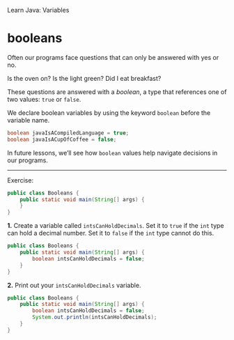 Learn Java: Variables
# booleans

Often our programs face questions that can only be answered with yes or no.

Is the oven on? Is the light green? Did I eat breakfast?

These questions are answered with a _boolean_, a type that references one of two values: `true` or `false`.

We declare boolean variables by using the keyword `boolean` before the variable name.

```java
boolean javaIsACompiledLanguage = true;
boolean javaIsACupOfCoffee = false;
```

In future lessons, we’ll see how `boolean` values help navigate decisions in our programs.

---


Exercise:

```java
public class Booleans {
	public static void main(String[] args) {
	}
}
```

**1.** Create a variable called `intsCanHoldDecimals`. Set it to `true` if the `int` type can hold a decimal number. Set it to `false` if the `int` type cannot do this.

```java
public class Booleans {
	public static void main(String[] args) {
		boolean intsCanHoldDecimals = false;
	}
}
```

**2.** Print out your `intsCanHoldDecimals` variable.

```java
public class Booleans {
	public static void main(String[] args) {
		boolean intsCanHoldDecimals = false;
		System.out.println(intsCanHoldDecimals);
	}
}
```
